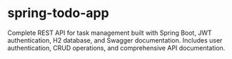 # spring-todo-app
Complete REST API for task management built with Spring Boot, JWT authentication, H2 database, and Swagger documentation. Includes user authentication, CRUD operations, and comprehensive API documentation.
